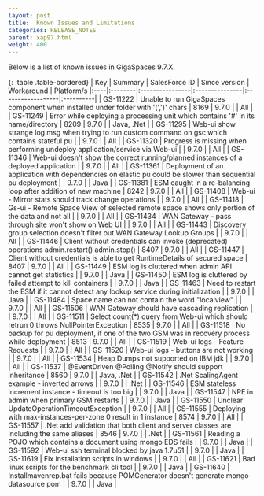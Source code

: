 ```yaml
---
layout: post
title:  Known Issues and Limitations
categories: RELEASE_NOTES
parent: xap97.html
weight: 400
---
```



Below is a list of known issues in GigaSpaces 9.7.X.


{: .table .table-bordered}
| Key | Summary | SalesForce ID | Since version | Workaround | Platform/s
|:----|:--------|:----------------|:---------------|:------------------|:----------|
| GS-11222 | Unable to run GigaSpaces component when installed under folder with '(',')' chars | 8169 | 9.7.0 | | All |
| GS-11249 | Error while deploying a processing unit which contains '#' in its name/directory | 8209 | 9.7.0 | | Java, .Net |
| GS-11295 | Web-ui show strange log msg when trying to run custom command on gsc which contains stateful pu | | 9.7.0 | | All |
| GS-11320 | Progress is missing when performing undeploy application/service via Web-ui | | 9.7.0 | | All |
| GS-11346 | Web-ui doesn't show the correct running/planned instances of a deployed application | | 9.7.0 | | All |
| GS-11361 | Deployment of an application with dependencies on elastic pu could be slower than sequential pu deployment | | 9.7.0 | | Java |
| GS-11381 | ESM caught in a re-balancing loop after addition of new machine | 8242 | 9.7.0 | | All |
| GS-11408 | Web-ui - Mirror stats should track change operations | | 9.7.0 | | All |
| GS-11418 | Gs-ui - Remote Space View of selected remote space shows only portion of the data and not all | | 9.7.0 | | All |
| GS-11434 | WAN Gateway -  pass through site won't show on Web UI | | 9.7.0 | | All |
| GS-11443 | Discovery group selection doesn't filter out WAN Gateway Lookup Groups | | 9.7.0 | | All |
| GS-11446 | Client without credentials can invoke (deprecated) operations admin.restart() admin.stop() | 8407 | 9.7.0 | | All |
| GS-11447 | Client without credentials is able to get RuntimeDetails of secured space | 8407 | 9.7.0 | | All |
| GS-11449 | ESM log is cluttered when admin API cannot get statistics | | 9.7.0 | | Java |
| GS-11450 | ESM log is cluttered by failed attempt to kill containers | | 9.7.0 | | Java |
| GS-11463 | Need to restart the ESM if it cannot detect any lookup service during initialization | | 9.7.0 | | Java |
| GS-11484 | Space name can not contain the word "localview" | | 9.7.0 | | All |
| GS-11506 | WAN Gateway should have cascading replication | | 9.7.0 | | All |
| GS-11511 | Select count(*) query from Web-ui which should retrun 0 throws NullPointerException | 8535 | 9.7.0 | | All |
| GS-11518 | No backup for pu deployment, if one of the two GSM was in recovery process while deployment | 8513 | 9.7.0 | | All |
| GS-11519 | Web-ui logs - Feature Requests | | 9.7.0 | | All |
| GS-11520 | Web-ui logs - buttons are not working | | 9.7.0 | | All |
| GS-11534 | Heap Dumps not supported on IBM jdk | | 9.7.0 | | All |
| GS-11537 | @EventDriven @Polling @Notify should support inheritance | 8560 | 9.7.0 | | Java, .Net |
| GS-11542 | .Net ScalingAgent example - inverted arrows | | 9.7.0 | | .Net |
| GS-11546 | ESM stateless increment instance - timeout is too big | | 9.7.0 | | Java |
| GS-11547 | NPE in admin when primary GSM restarts | | 9.7.0 | | Java |
| GS-11550 | Unclear UpdateOperationTimeoutException | | 9.7.0 | | All |
| GS-11555 | Deploying with max-instances-per-zone 0 result in 1 instance | 8574 | 9.7.0 | | All |
| GS-11557 | .Net add validation that both client and server classes are including the same aliases | 8546 | 9.7.0 | | .Net |
| GS-11561 | Reading a POJO which contains a document using mongo EDS fails | | 9.7.0 | | Java |
| GS-11592 | Web-ui ssh terminal blocked by java 1.7u51 | | 9.7.0 | | Java |
| GS-11619 | Fix installation scripts in windows | | 9.7.0 | | All |
| GS-11621 | Bad linux scripts for the benchmark cli tool | | 9.7.0 | | Java |
| GS-11640 | Installmavenrep.bat fails because POMGenerator doesn't generate mongo-datasource pom | | 9.7.0 | | Java |